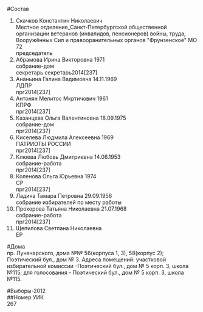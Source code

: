 #Состав  
1. Скачков Константин Николаевич  
    Местное отделение_Санкт-Петербургской общественной организации ветеранов (инвалидов, пенсионеров) войны, труда, Вооружённых Сил и правооранительных органов "Фрунзенское" МО 72  
    председатель  
2. Абрамова Ирина Викторовна 1971  
    собрание-дом  
    секретарь секретарь2014[237]  
3. Ананьина Галина Вадимовна 14.11.1969  
    ЛДПР  
    прг2014[237]  
4. Антонян Мелитос Мкртичович 1961  
    КПРФ  
    прг2014[237]  
5. Казанцева Ольга Валентиновна 18.09.1975  
    собрание-дом  
    прг2014[237]  
6. Киселева Людмила Алексеевна 1969  
    ПАТРИОТЫ РОССИИ  
    прг2014[237]  
7. Клюева Любовь Дмитриевна 14.06.1953  
    собрание-работа  
    прг2014[237]  
8. Коленова Ольга Юрьевна 1974  
    СР  
    прг2014[237]  
9. Ладина Тамара Петровна 29.09.1956  
    собрание избирателей по месту работы  
10. Прохорова Татьяна Николаевна 21.07.1968  
    собрание-работа  
    прг2014[237]  
11. Щепилова Светлана Николаевна  
    ЕР  
  
#Дома  
пр. Луначарского, дома №№ 56(корпуса 1, 3), 58(корпус 2); Поэтический бул., дом № 3. Адреса помещений: участковой избирательной комиссии -Поэтический бул., дом № 5 корп. 3, школа №115; для голосования - Поэтический бул., дом № 5 корп. 3, школа №115.  
  
#Выборы-2012  
##Номер УИК  
267  
